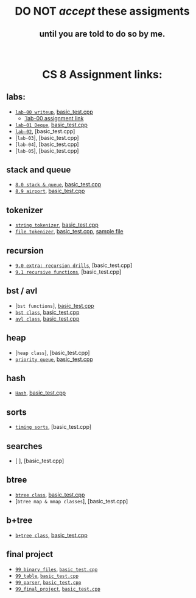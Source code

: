 # <p align="center">DO NOT _accept_ these assigments </p>

## <p align="center">until you are told to do so by me.</p>

<br/>

# <p align="center">CS 8 Assignment links:</p>

## labs:

- [`lab-00 writeup`](https://github.com/barkeshli-pcc/lab-00-writeup), [basic_test.cpp](basic_tests/lab-00/basic_test.cpp)<br/>
  - [`lab-00 assignment link](https://classroom.github.com/a/DYb_nBnE)<br/>
- [`lab-01 Deque`](https://classroom.github.com/a/Dha1UGCk), [basic_test.cpp](basic_tests/l1_deque/basic_test.cpp)<br/>
- [`lab-02`](https://classroom.github.com/a/0K2bBC5i), [basic_test.cpp]<br/>
- [`lab-03`], [basic_test.cpp]<br/>
- [`lab-04`], [basic_test.cpp]<br/>
- [`lab-05`], [basic_test.cpp]<br/>

## stack and queue

- [`8.0 stack & queue`](https://classroom.github.com/a/N_waczyu), [basic_test.cpp](basic_tests/08-stack_n_queue/basic_test.cpp)<br/>
- [`8.9 airport`](https://classroom.github.com/a/NHBpCkVF), [basic_test.cpp](basic_tests/08-airport/basic_test.cpp)<br/>

## tokenizer

- [`string tokenizer`](https://classroom.github.com/a/WOUymL_Z), [basic_test.cpp](basic_tests/string_tokenizer/basic_test.cpp)<br/>
- [`file tokenizer`](https://classroom.github.com/a/C_lZom_a), [basic_test.cpp](basic_tests/file_tokenizer/basic_test.cpp), [sample file](basic_tests/file_tokenizer/solitude_mini.txt)<br/>

## recursion

- [`9.0 extra: recursion drills`](https://classroom.github.com/a/DY35AndX), [basic_test.cpp]<br/>
- [`9.1 recursive functions`](https://classroom.github.com/a/VNUrGkoZ), [basic_test.cpp]<br/>

## bst / avl

- [`bst functions`], [basic_test.cpp](basic_tests/bst_functions/basic_test.cpp)<br/>
- [`bst class`](https://classroom.github.com/a/zXduxg_C), [basic_test.cpp](basic_tests/bst/basic_test.cpp)<br/>
- [`avl class`](https://classroom.github.com/a/D_Evcm5-), [basic_test.cpp](basic_tests/avl/basic_test.cpp)<br/>

## heap

- [`heap class`], [basic_test.cpp]<br/>
- [`priority queue`](https://classroom.github.com/a/STPJj2Kp), [basic_test.cpp](basic_tests/11-pqueue/basic_test.cpp)<br/>

## hash

- [`Hash`](https://classroom.github.com/a/8wkuCax6), [basic_test.cpp](basic_tests/hash/basic_test.cpp)<br/>

## sorts

- [`timing sorts`](https://classroom.github.com/a/HkCXjyT1), [basic_test.cpp]<br/>

## searches

- [ ], [basic_test.cpp]<br/>

## btree

- [`btree class`](https://classroom.github.com/a/0woyWQi5), [basic_test.cpp](basic_tests/btree/basic_test.cpp)<br/>
- [`btree map & mmap classes`], [basic_test.cpp]<br/>

## b+tree

- [`b+tree class`](https://classroom.github.com/a/EfLVN9st),  [basic_test.cpp](basic_tests/bplustree/basic_test.cpp)<br/>

## final project
- [`99_binary_files`](https://classroom.github.com/a/HjQZKMIq), [`basic_test.cpp`](basic_tests/binary_files/basic_test.cpp)<br />
- [`99_table`](https://classroom.github.com/a/dgg4laMK), [`basic_test.cpp`](basic_tests/table/basic_test.cpp)<br />
- [`99_parser`](https://classroom.github.com/a/F5P1JfBa), [`basic_test.cpp`](basic_tests/parser/basic_test.cpp)<br />
- [`99_final_project`](https://classroom.github.com/a/ZcsJG7zr), [`basic_test.cpp`](basic_tests/sql/basic_test.cpp)<br />
